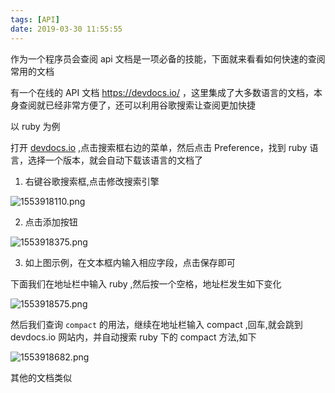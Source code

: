 ```yaml
---
tags: [API]
date: 2019-03-30 11:55:55
---
```


作为一个程序员会查阅 api 文档是一项必备的技能，下面就来看看如何快速的查阅常用的文档

有一个在线的 API 文档 https://devdocs.io/ ，这里集成了大多数语言的文档，本身查阅就已经非常方便了，还可以利用谷歌搜索让查阅更加快捷

以 ruby 为例

打开 [devdocs.io](https://devdocs.io/) ,点击搜索框右边的菜单，然后点击 Preference，找到 ruby 语言，选择一个版本，就会自动下载该语言的文档了

1. 右键谷歌搜索框,点击修改搜索引擎

![1553918110.png](https://i.loli.net/2019/03/30/5c9ee8d51c8e0.png?filename=1553918110.png)

2. 点击添加按钮

![1553918375.png](https://i.loli.net/2019/03/30/5c9ee9dfdc352.png?filename=1553918375.png)

3. 如上图示例，在文本框内输入相应字段，点击保存即可

下面我们在地址栏中输入 ruby ,然后按一个空格，地址栏发生如下变化

![1553918575.png](https://i.loli.net/2019/03/30/5c9eea81319e7.png?filename=1553918575.png)

然后我们查询 `compact` 的用法，继续在地址栏输入 compact ,回车,就会跳到 devdocs.io 网站内，并自动搜索 ruby 下的 compact 方法,如下

![1553918682.png](https://i.loli.net/2019/03/30/5c9eeb31c44b0.png?filename=1553918682.png)

其他的文档类似
